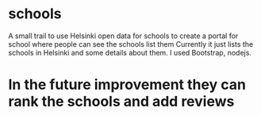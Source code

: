 # schools
A small trail to use Helsinki open data for schools to create a portal for school where people can see the schools list them 
Currently it just lists the schools in Helsinki and some details about them. 
I used Bootstrap, nodejs.
# In the future improvement they can rank the schools and add reviews 

